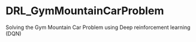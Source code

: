 # DRL_GymMountainCarProblem
Solving the Gym Mountain Car Problem using Deep reinforcement learning (DQN)
